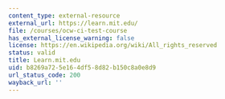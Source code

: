 ```yaml
---
content_type: external-resource
external_url: https://learn.mit.edu/
file: /courses/ocw-ci-test-course
has_external_license_warning: false
license: https://en.wikipedia.org/wiki/All_rights_reserved
status: valid
title: Learn.mit.edu
uid: b8269a72-5e16-4df5-8d82-b150c8a0e8d9
url_status_code: 200
wayback_url: ''
---
```

